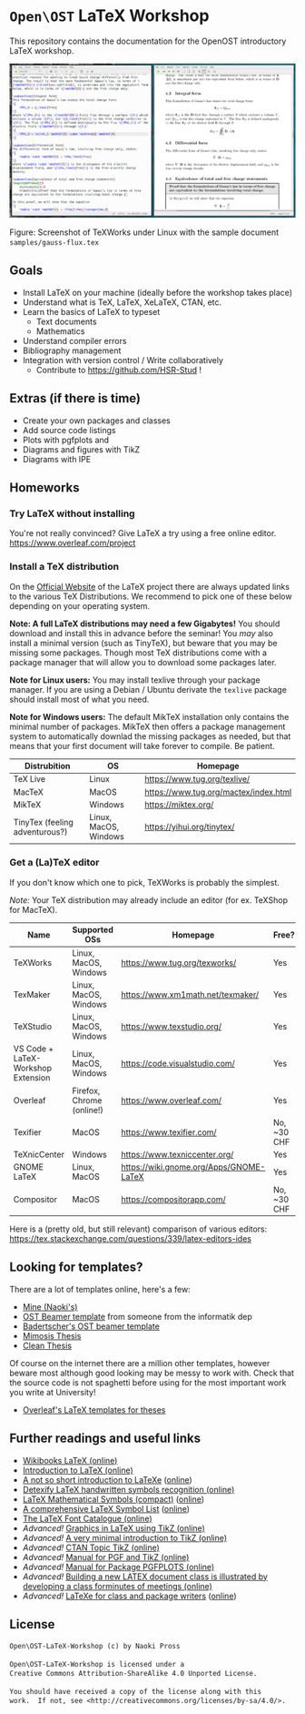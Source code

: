 # `Open\OST` LaTeX Workshop
This repository contains the documentation for the OpenOST introductory LaTeX workshop.

![TeXWorks Editor](pics/texworks.png)

Figure: Screenshot of TeXWorks under Linux with the sample document `samples/gauss-flux.tex`

## Goals
  - Install LaTeX on your machine (ideally before the workshop takes place)
  - Understand what is TeX, LaTeX, XeLaTeX, CTAN, etc.
  - Learn the basics of LaTeX to typeset
    - Text documents
    - Mathematics
  - Understand compiler errors
  - Bibliography management
  - Integration with version control / Write collaboratively
    - Contribute to https://github.com/HSR-Stud !

## Extras (if there is time)
  - Create your own packages and classes
  - Add source code listings
  - Plots with pgfplots and
  - Diagrams and figures with TikZ
  - Diagrams with IPE

## Homeworks

### Try LaTeX without installing

You're not really convinced? Give LaTeX a try using a free online editor. 
https://www.overleaf.com/project

### Install a TeX distribution

On the [Official Website](https://www.latex-project.org/get/#tex-distributions) of the LaTeX project there are always updated links to the various TeX Distributions. We recommend to pick one of these below depending on your operating system.

**Note: A full LaTeX distributions may need a few Gigabytes!** You should download and install this in advance before the seminar!
You *may* also install a minimal version (such as TinyTeX), but beware that you may be missing some packages. Though most TeX distributions come with a package manager that will allow you to download some packages later.

**Note for Linux users:** You may install texlive through your package manager.
If you are using a Debian / Ubuntu derivate the `texlive` package should install most of what you need.

**Note for Windows users:** The default MikTeX installation only contains the minimal number of packages. MikTeX then offers a package management system to automatically downlad the missing packages as needed, but that means that your first document will take forever to compile. Be patient.

| Distrubition                   | OS                    | Homepage                              |
|--------------------------------|-----------------------|---------------------------------------|
| TeX Live                       | Linux                 | https://www.tug.org/texlive/          |
| MacTeX                         | MacOS                 | https://www.tug.org/mactex/index.html |
| MikTeX                         | Windows               | https://miktex.org/                   |
| TinyTex (feeling adventurous?) | Linux, MacOS, Windows | https://yihui.org/tinytex/            |

### Get a (La)TeX editor

If you don't know which one to pick, TeXWorks is probably the simplest.

*Note:* Your TeX distribution may already include an editor (for ex. TeXShop for MacTeX).

| Name                               | Supported OSs               | Homepage                                | Free?       |
|------------------------------------|-----------------------------|-----------------------------------------|-------------|
| TeXWorks                           | Linux, MacOS, Windows       | https://www.tug.org/texworks/           | Yes         |
| TexMaker                           | Linux, MacOS, Windows       | https://www.xm1math.net/texmaker/       | Yes         |
| TeXStudio                          | Linux, MacOS, Windows       | https://www.texstudio.org/              | Yes         |
| VS Code + LaTeX-Workshop Extension | Linux, MacOS, Windows       | https://code.visualstudio.com/          | Yes         |
| Overleaf                           | Firefox, Chrome (online!)   | https://www.overleaf.com/               | Yes         |
| Texifier                           | MacOS                       | https://www.texifier.com/               | No, ~30 CHF |
| TeXnicCenter                       | Windows                     | https://www.texniccenter.org/           | Yes         |
| GNOME LaTeX                        | Linux, MacOS                | https://wiki.gnome.org/Apps/GNOME-LaTeX | Yes         |
| Compositor                         | MacOS                       | https://compositorapp.com/              | No, ~30 CHF |

Here is a (pretty old, but still relevant) comparison of various editors:
https://tex.stackexchange.com/questions/339/latex-editors-ides

## Looking for templates?

There are a lot of templates online, here's a few:

 - [Mine (Naoki's)](https://github.com/NaoPross/Thesis)
 - [OST Beamer template](https://github.com/ost-fh/Latex-Beamer-Theme) from someone from the informatik dep
 - [Badertscher's OST beamer template](https://github.com/ost-fh/Latex-Beamer-Theme)
 - [Mimosis Thesis](https://github.com/Pseudomanifold/latex-mimosis)
 - [Clean Thesis](http://cleanthesis.der-ric.de/)

Of course on the internet there are a million other templates, however beware most although good looking may be messy to work with. Check that the source code is not spaghetti before using for the most important work you write at University!

 - [Overleaf's LaTeX templates for theses](https://www.overleaf.com/latex/templates/tagged/thesis)

## Further readings and useful links

- [Wikibooks LaTeX (online)](https://en.wikibooks.org/wiki/LaTeX#Contents)
- [Introduction to LaTeX (online)](https://web.mit.edu/rsi/www/pdfs/new-latex.pdf)
- [A not so short introduction to LaTeXe](references/lshort.pdf) ([online](https://tobi.oetiker.ch/lshort/lshort.pdf))
- [Detexify LaTeX handwritten symbols recognition (online)](http://detexify.kirelabs.org/classify.html)
- [LaTeX Mathematical Symbols (compact)](references/symbols-compact.pdf) ([online](https://www.caam.rice.edu/~heinken/latex/symbols.pdf))
- [A comprehensive LaTeX Symbol List](references/symbols-a4.pdf) ([online](http://tug.ctan.org/info/symbols/comprehensive/symbols-a4.pdf))
- [The LaTeX Font Catalogue (online)](https://www.tug.org/FontCatalogue/)
- *Advanced!* [Graphics in LaTeX using TikZ (online)](https://www.tug.org/TUGboat/tb29-1/tb91walczak.pdf)
- *Advanced!* [A very minimal introduction to TikZ (online)](http://cremeronline.com/LaTeX/minimaltikz.pdf)
- *Advanced!* [CTAN Topic TikZ (online)](https://www.ctan.org/topic/pgf-tikz)
- *Advanced!* [Manual for PGF and TikZ (online)](http://mirror.easyname.at/ctan/graphics/pgf/base/doc/pgfmanual.pdf)
- *Advanced!* [Manual for Package PGFPLOTS (online)](http://mirror.easyname.at/ctan/graphics/pgf/contrib/pgfplots/doc/pgfplots.pdf)
- *Advanced!* [Building a new LATEX document class is illustrated by developing a class forminutes of meetings (online)](http://tutex.tug.org/pracjourn/2005-4/hefferon/hefferon.pdf)
- *Advanced!* [LaTeXe for class and package writers](references/clsguide.pdf) ([online](https://www.latex-project.org/help/documentation/clsguide.pdf))

## License
```
Open\OST-LaTeX-Workshop (c) by Naoki Pross

Open\OST-LaTeX-Workshop is licensed under a
Creative Commons Attribution-ShareAlike 4.0 Unported License.

You should have received a copy of the license along with this
work.  If not, see <http://creativecommons.org/licenses/by-sa/4.0/>.
```
